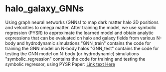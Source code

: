 # halo_galaxy_GNNs
Using graph neural networks (GNNs) to map dark matter halo 3D positions and velocities to omega matter.
After training the model, we use symbolic regression (PYSR) to approximate the learned model and obtain analytic expressions that can be evaluated on halo and galaxy fields from various N-body and hydrodynamic simulations
"GNN_train" contains the code for training the GNN model on N-body halos
"GNN_test" contains the code for testing the GNN model on N-body (or hydrodynamic) simulations
"symbolic_regression" contains the code for training and testing the symbolic regressor, using PYSR
Paper: [Link text Here](https://arxiv.org/abs/2302.14591)
